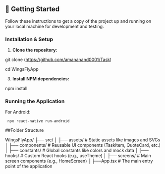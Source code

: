
## 🚀 Getting Started

Follow these instructions to get a copy of the project up and running on your local machine for development and testing.

### Installation & Setup

1.  **Clone the repository:**

git clone (https://github.com/amananand0001/Task)

cd WingsFlyApp

3.  **Install NPM dependencies:**  

  npm install

### Running the Application
     
For Android:
    
     npx react-native run-android


##Folder Structure

WingsFlyApp/
├── src/
│ ├── assets/ # Static assets like images and SVGs
│ ├── components/ # Reusable UI components (TaskItem, QuoteCard, etc.)
│ ├── constants/ # Global constants like colors and mock data
│ ├── hooks/ # Custom React hooks (e.g., useTheme)
│ ├── screens/ # Main screen components (e.g., HomeScreen)
│ 
├──App.tsx # The main entry point of the application
